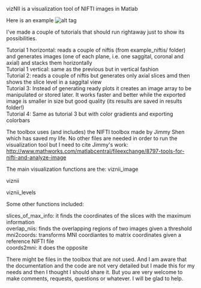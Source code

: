 vizNII is a visualization tool of NIFTI images in Matlab

Here is an example
![alt tag](https://github.com/gostopa1/vizNII/blob/master/results/Tutorial4_result8.png)


I've made a couple of tutorials that should run rightaway just to show its possibilities.

Tutorial 1 horizontal:  reads a couple of niftis (from example_niftis/ folder) and  generates images (one of each plane, i.e. one saggital, coronal and axial) and stacks them horizontally  <br />
Tutorial 1 vertical:  same as the previous but in vertical fashion   <br />
Tutorial 2:  reads a couple of niftis but generates only axial slices amd then shows the slice level in a saggital view   <br />
Tutorial 3: Instead of generating ready plots it creates an image array to be manipulated or stored later. It works faster and better while the exported image is smaller in size but good quality (its results are saved in results folder!)  <br />
Tutorial 4: Same as tutorial 3 but with color gradients  and exporting colorbars<br/>

The toolbox uses (and includes) the NIFTI toolbox made by Jimmy Shen which has saved my life. 
No other files are needed in order to run the visualization tool but I need to cite Jimmy's work:
http://www.mathworks.com/matlabcentral/fileexchange/8797-tools-for-nifti-and-analyze-image

The main visualization functions are the:
viznii_image 

viznii 

viznii_levels 


Some other functions included:

slices_of_max_info: it finds the coordinates of the slices with the maximum information  <br />
overlap_niis: finds the overlapping regions of two images given a threshold <br />
mni2coords: transforms MNI coordiantes to matrix coordinates given a reference NIFTI file <br />
coords2mni: it does the opposite <br />

There might be files in the toolbox that are not used. And I am aware that the documentation and the code are not very detailed but I made this for my needs and then I thought I should share it. But you are very welcome to make comments, requests, questions or whatever. I will be glad to help.

